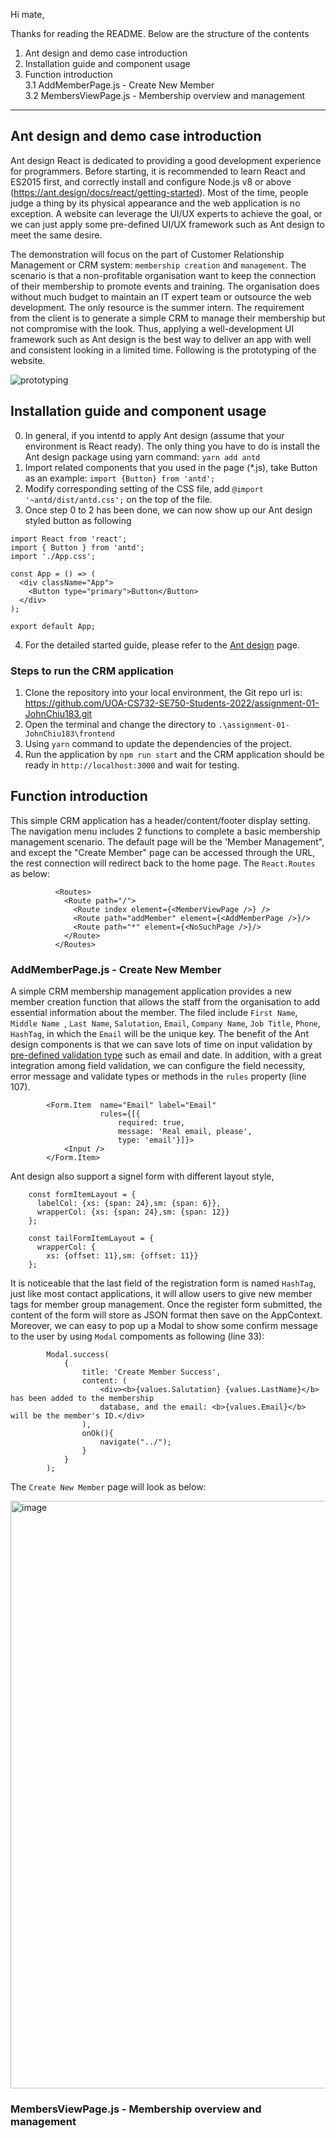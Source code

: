 Hi mate,

Thanks for reading the README. Below are the structure of the contents

1. Ant design and demo case introduction
2. Installation guide and component usage
3. Function introduction  
    3.1 AddMemberPage.js - Create New Member  
    3.2 MembersViewPage.js - Membership overview and management

***

## Ant design and demo case introduction  

Ant design React is dedicated to providing a good development experience for programmers. Before starting, it is recommended to learn React and ES2015 first, and correctly install and configure Node.js v8 or above (https://ant.design/docs/react/getting-started). Most of the time, people judge a thing by its physical appearance and the web application is no exception. A website can leverage the UI/UX experts to achieve the goal, or we can just apply some pre-defined UI/UX framework such as Ant design to meet the same desire.   

The demonstration will focus on the part of Customer Relationship Management or CRM system: `membership creation` and `management`. The scenario is that a non-profitable organisation want to keep the connection of their membership to promote events and training. The organisation does without much budget to maintain an IT expert team or outsource the web development. The only resource is the summer intern. The requirement from the client is to generate a simple CRM to manage their membership but not compromise with the look. Thus, applying a well-development UI framework such as Ant design is the best way to deliver an app with well and consistent looking in a limited time. Following is the prototyping of the website.  

![prototyping](https://user-images.githubusercontent.com/87575042/160287009-573e47f2-7899-4cfc-b8ea-843d45a719dd.png)


## Installation guide and component usage  

0. In general, if you intentd to apply Ant design (assume that your environment is React ready). The only thing you have to do is install the Ant design package using yarn command: `yarn add antd`
1. Import related components that you used in the page (\*.js), take Button as an example: `import {Button} from 'antd';` 
2. Modify corresponding setting of the CSS file, add `@import '~antd/dist/antd.css';` on the top of the file.
3. Once step 0 to 2 has been done, we can now show up our Ant design styled button as following    

```
import React from 'react';
import { Button } from 'antd';
import './App.css';

const App = () => (
  <div className="App">
    <Button type="primary">Button</Button>
  </div>
);

export default App;
```

4. For the detailed started guide, please refer to the [Ant design](https://ant.design/docs/react/use-with-create-react-app#Install-and-Initialization) page.

### Steps to run the CRM application

1. Clone the repository into your local environment, the Git repo url is: https://github.com/UOA-CS732-SE750-Students-2022/assignment-01-JohnChiu183.git
2. Open the terminal and change the directory to `.\assignment-01-JohnChiu183\frontend`
3. Using `yarn` command to update the dependencies of the project.
4. Run the application by `npm run start` and the CRM application should be ready in `http://localhost:3000` and wait for testing.  

## Function introduction

This simple CRM application has a header/content/footer display setting. The navigation menu includes 2 functions to complete a basic membership management scenario. The default page will be the 'Member Management", and except the "Create Member" page can be accessed through the URL, the rest connection will redirect back to the home page. The `React.Routes` as below:  
```
          <Routes>
            <Route path="/">
              <Route index element={<MemberViewPage />} />
              <Route path="addMember" element={<AddMemberPage />}/>
              <Route path="*" element={<NoSuchPage />}/>
            </Route>
          </Routes>
```

### AddMemberPage.js - Create New Member

A simple CRM membership management application provides a new member creation function that allows the staff from the organisation to add essential information about the member. The filed include `First Name`, `Middle Name `, `Last Name`, `Salutation`, `Email`, `Company Name`, `Job Title`, `Phone`, `HashTag`, in which the `Email` will be the unique key. The benefit of the Ant design components is that we can save lots of time on input validation by [pre-defined validation type](https://github.com/yiminghe/async-validator#type) such as email and date. In addition, with a great integration among field validation, we can configure the field necessity, error message and validate types or methods in the `rules` property (line 107).

```
        <Form.Item  name="Email" label="Email"
                    rules={[{
                        required: true, 
                        message: 'Real email, please',
                        type: 'email'}]}>
            <Input />
        </Form.Item>
```
Ant design also support a signel form with different layout style,
```
    const formItemLayout = {
      labelCol: {xs: {span: 24},sm: {span: 6}},
      wrapperCol: {xs: {span: 24},sm: {span: 12}}
    };

    const tailFormItemLayout = {
      wrapperCol: {
        xs: {offset: 11},sm: {offset: 11}}
    };
```
It is noticeable that the last field of the registration form is named `HashTag`, just like most contact applications, it will allow users to give new member tags for member group management. Once the register form submitted, the content of the form will store as JSON format then save on the AppContext. Moreover, we can easy to pop up a Modal to show some confirm message to the user by using `Modal` compoments as following (line 33):
```
        Modal.success(
            {
                title: 'Create Member Success',
                content: (
                    <div><b>{values.Salutation} {values.LastName}</b> has been added to the membership 
                    database, and the email: <b>{values.Email}</b> will be the member's ID.</div>
                ),
                onOk(){
                    navigate("../");
                }
            }
        );
```

The `Create New Member` page will look as below:

<img width="940" alt="image" src="https://user-images.githubusercontent.com/87575042/160327779-01a1ea77-5efb-4f7a-bad0-504512a51d3f.png">


### MembersViewPage.js - Membership overview and management  
